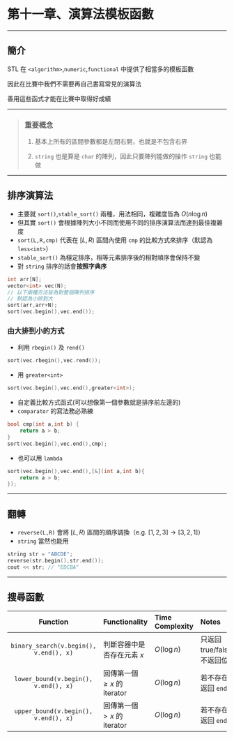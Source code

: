 # 第十一章、演算法模板函數

---

## 簡介
STL 在 `<algorithm>`,`numeric`,`functional` 中提供了相當多的模板函數

因此在比賽中我們不需要再自己書寫常見的演算法

善用這些函式才能在比賽中取得好成績

---

> ### 重要概念
>
> 1. 基本上所有的區間參數都是左閉右開，也就是不包含右界
>
> 2. `string` 也是算是 `char` 的陣列，因此只要陣列能做的操作 `string` 也能做

---

## 排序演算法
- 主要就 `sort()`,`stable_sort()` 兩種，用法相同，複雜度皆為 $O(n\log n)$
- 但其實 `sort()` 會根據陣列大小不同而使用不同的排序演算法而達到最佳複雜度
- `sort(L,R,cmp)` 代表在 $[L,R)$ 區間內使用 `cmp` 的比較方式來排序（默認為`less<int>`）
- `stable_sort()` 為穩定排序，相等元素排序後的相對順序會保持不變
- 對 `string` 排序的話會**按照字典序**


```cpp
int arr[N];
vector<int> vec(N);
// 以下兩種方法皆為對整個陣列排序
// 默認為小排到大
sort(arr,arr+N);
sort(vec.begin(),vec.end());
```

### 由大排到小的方式
- 利用 `rbegin()` 及 `rend()`
```cpp
sort(vec.rbegin(),vec.rend());
```
- 用 `greater<int>`
```cpp
sort(vec.begin(),vec.end(),greater<int>);
```
- 自定義比較方式函式(可以想像第一個參數就是排序前左邊的)
- `comparator` 的寫法務必熟練
```cpp
bool cmp(int a,int b) {
    return a > b;
}
sort(vec.begin(),vec.end(),cmp);
```
- 也可以用 `lambda`
```cpp
sort(vec.begin(),vec.end(),[&](int a,int b){
    return a > b;
});
```

---

## 翻轉
- `reverse(L,R)` 會將 $[L,R)$ 區間的順序調換（e.g. $[1,2,3]\rightarrow [3,2,1]$）
- `string` 當然也能用
```cpp
string str = "ABCDE";
reverse(str.begin(),str.end());
cout << str; // "EDCBA"
```

---

## 搜尋函數

| Function | Functionality | Time Complexity | Notes |
|:--------:|:-------------|:---------------|:-----|
| `binary_search(v.begin(), v.end(), x)` | 判斷容器中是否存在元素 $x$ | $O(\log n)$ | 只返回 true/false，不返回位置 |
| `lower_bound(v.begin(), v.end(), x)` | 回傳第一個 $\geq x$ 的 iterator | $O(\log n)$ | 若不存在，返回 `end()` |
| `upper_bound(v.begin(), v.end(), x)` | 回傳第一個 $> x$ 的 iterator | $O(\log n)$ | 若不存在，返回 `end()` |
